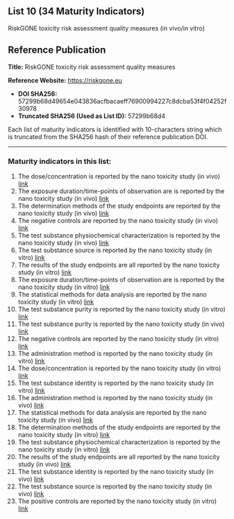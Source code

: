 ## List 10 (34 Maturity Indicators)

RiskGONE toxicity risk assessment quality measures (in vivo/in vitro)

## Reference Publication

**Title:** RiskGONE toxicity risk assessment quality measures

**Reference Website:** https://riskgone.eu

* **DOI SHA256:** 57299b68d49654e043836acfbacaeff76900994227c8dcba53f4f04252f30978
* **Truncated SHA256 (Used as List ID):** 57299b68d4

Each list of maturity indicators is identified with 10-characters string which is truncated from the SHA256 hash of their reference publication DOI.

--------------------

### Maturity indicators in this list:

1. The dose/concentration is reported by the nano toxicity study (in vivo) [link](https://github.com/ammar257ammar/NanoMaturityIndicators/blob/main/10-57299b68d4/MI-R1.3-57299b68d4-IN_VIVO_DOSE.md)
1. The exposure duration/time-points of observation are is reported by the nano toxicity study (in vivo) [link](https://github.com/ammar257ammar/NanoMaturityIndicators/blob/main/10-57299b68d4/MI-R1.3-57299b68d4-IN_VIVO_EXPOSURE_DURATION.md)
1. The determination methods of the study endpoints are reported by the nano toxicity study (in vivo) [link](https://github.com/ammar257ammar/NanoMaturityIndicators/blob/main/10-57299b68d4/MI-R1.3-57299b68d4-IN_VIVO_DETERMINATION_METHODS.md)
1. The negative controls are reported by the nano toxicity study (in vivo) [link](https://github.com/ammar257ammar/NanoMaturityIndicators/blob/main/10-57299b68d4/MI-R1.3-57299b68d4-IN_VIVO_NEGATIVE_CONTROLS.md)
1. The test substance physiochemical characterization is reported by the nano toxicity study (in vivo) [link](https://github.com/ammar257ammar/NanoMaturityIndicators/blob/main/10-57299b68d4/MI-R1.3-57299b68d4-IN_VIVO_SUBSTANCE_CHARACTERIZATION.md)
1. The test substance source is reported by the nano toxicity study (in vitro) [link](https://github.com/ammar257ammar/NanoMaturityIndicators/blob/main/10-57299b68d4/MI-R1.3-57299b68d4-IN_VITRO_SUBSTANCE_SOURCE.md)
1. The results of the study endpoints are all reported by the nano toxicity study (in vitro) [link](https://github.com/ammar257ammar/NanoMaturityIndicators/blob/main/10-57299b68d4/MI-R1.3-57299b68d4-IN_VITRO_ENDPOINT_RESULTS.md)
1. The exposure duration/time-points of observation are is reported by the nano toxicity study (in vitro) [link](https://github.com/ammar257ammar/NanoMaturityIndicators/blob/main/10-57299b68d4/MI-R1.3-57299b68d4-IN_VITRO_EXPOSURE_DURATION.md)
1. The statistical methods for data analysis are reported by the nano toxicity study (in vitro) [link](https://github.com/ammar257ammar/NanoMaturityIndicators/blob/main/10-57299b68d4/MI-R1.3-57299b68d4-IN_VITRO_STATISTICAL_METHODS.md)
1. The test substance purity is reported by the nano toxicity study (in vitro) [link](https://github.com/ammar257ammar/NanoMaturityIndicators/blob/main/10-57299b68d4/MI-R1.3-57299b68d4-IN_VITRO_SUBSTANCE_PURITY.md)
1. The test substance purity is reported by the nano toxicity study (in vivo) [link](https://github.com/ammar257ammar/NanoMaturityIndicators/blob/main/10-57299b68d4/MI-R1.3-57299b68d4-IN_VIVO_SUBSTANCE_PURITY.md)
1. The negative controls are reported by the nano toxicity study (in vitro) [link](https://github.com/ammar257ammar/NanoMaturityIndicators/blob/main/10-57299b68d4/MI-R1.3-57299b68d4-IN_VITRO_NEGATIVE_CONTROLS.md)
1. The administration method is reported by the nano toxicity study (in vitro) [link](https://github.com/ammar257ammar/NanoMaturityIndicators/blob/main/10-57299b68d4/MI-R1.3-57299b68d4-IN_VITRO_ADMINISTRATION_METHOD.md)
1. The dose/concentration is reported by the nano toxicity study (in vitro) [link](https://github.com/ammar257ammar/NanoMaturityIndicators/blob/main/10-57299b68d4/MI-R1.3-57299b68d4-IN_VITRO_DOSE.md)
1. The test substance identity is reported by the nano toxicity study (in vitro) [link](https://github.com/ammar257ammar/NanoMaturityIndicators/blob/main/10-57299b68d4/MI-R1.3-57299b68d4-IN_VITRO_SUBSTANCE_IDINTITY.md)
1. The administration method is reported by the nano toxicity study (in vivo) [link](https://github.com/ammar257ammar/NanoMaturityIndicators/blob/main/10-57299b68d4/MI-R1.3-57299b68d4-IN_VIVO_ADMINISTRATION_METHOD.md)
1. The statistical methods for data analysis are reported by the nano toxicity study (in vivo) [link](https://github.com/ammar257ammar/NanoMaturityIndicators/blob/main/10-57299b68d4/MI-R1.3-57299b68d4-IN_VIVO_STATISTICAL_METHODS.md)
1. The determination methods of the study endpoints are reported by the nano toxicity study (in vitro) [link](https://github.com/ammar257ammar/NanoMaturityIndicators/blob/main/10-57299b68d4/MI-R1.3-57299b68d4-IN_VITRO_DETERMINATION_METHODS.md)
1. The test substance physiochemical characterization is reported by the nano toxicity study (in vitro) [link](https://github.com/ammar257ammar/NanoMaturityIndicators/blob/main/10-57299b68d4/MI-R1.3-57299b68d4-IN_VITRO_SUBSTANCE_CHARACTERIZATION.md)
1. The results of the study endpoints are all reported by the nano toxicity study (in vivo) [link](https://github.com/ammar257ammar/NanoMaturityIndicators/blob/main/10-57299b68d4/MI-R1.3-57299b68d4-IN_VIVO_ENDPOINT_RESULTS.md)
1. The test substance identity is reported by the nano toxicity study (in vivo) [link](https://github.com/ammar257ammar/NanoMaturityIndicators/blob/main/10-57299b68d4/MI-R1.3-57299b68d4-IN_VIVO_SUBSTANCE_IDINTITY.md)
1. The test substance source is reported by the nano toxicity study (in vivo) [link](https://github.com/ammar257ammar/NanoMaturityIndicators/blob/main/10-57299b68d4/MI-R1.3-57299b68d4-IN_VIVO_SUBSTANCE_SOURCE.md)
1. The positive controls are reported by the nano toxicity study (in vitro) [link](https://github.com/ammar257ammar/NanoMaturityIndicators/blob/main/10-57299b68d4/MI-R1.3-57299b68d4-IN_VITRO_POSITIVE_CONTROLS.md)
